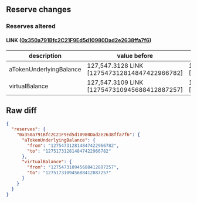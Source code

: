 ## Reserve changes

### Reserves altered

#### LINK ([0x350a791Bfc2C21F9Ed5d10980Dad2e2638ffa7f6](https://optimistic.etherscan.io/address/0x350a791Bfc2C21F9Ed5d10980Dad2e2638ffa7f6))

| description | value before | value after |
| --- | --- | --- |
| aTokenUnderlyingBalance | 127,547.3128 LINK [127547312814847422966782] | 127,517.3128 LINK [127517312814847422966782] |
| virtualBalance | 127,547.3109 LINK [127547310945688412887257] | 127,517.3109 LINK [127517310945688412887257] |


## Raw diff

```json
{
  "reserves": {
    "0x350a791Bfc2C21F9Ed5d10980Dad2e2638ffa7f6": {
      "aTokenUnderlyingBalance": {
        "from": "127547312814847422966782",
        "to": "127517312814847422966782"
      },
      "virtualBalance": {
        "from": "127547310945688412887257",
        "to": "127517310945688412887257"
      }
    }
  }
}
```